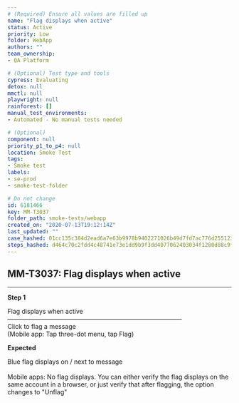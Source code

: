 ```yaml
---
# (Required) Ensure all values are filled up
name: "Flag displays when active"
status: Active
priority: Low
folder: WebApp
authors: ""
team_ownership: 
- QA Platform

# (Optional) Test type and tools
cypress: Evaluating
detox: null
mmctl: null
playwright: null
rainforest: []
manual_test_environments: 
- Automated - No manual tests needed

# (Optional)
component: null
priority_p1_to_p4: null
location: Smoke Test
tags: 
- Smoke test
labels: 
- se-prod
- smoke-test-folder

# Do not change
id: 6181466
key: MM-T3037
folder_path: smoke-tests/webapp
created_on: "2020-07-13T19:12:14Z"
last_updated: ""
case_hashed: 01cc135c384d2ead6a7e63b9978b9402271026b49d7fd7ac776d2551232645f82f37cbe320df6ee830fa636b79850db1
steps_hashed: d464c70c2fdd4c48741e73e1dd9b9f3dd4077062403034f1280d88c9fa1e24c104f5b79734ffb089ceb7f15e97cf637b
---
```


## MM-T3037: Flag displays when active

---

**Step 1**

Flag displays when active\
————————————————————————————\
Click to flag a message\
(Mobile app: Tap three-dot menu, tap Flag)

**Expected**

Blue flag displays on / next to message\
\
Mobile apps: No flag displays. You can either verify the flag displays on the same account in a browser, or just verify that after flagging, the option changes to "Unflag"
